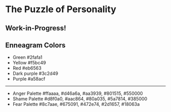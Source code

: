 # The Puzzle of Personality

## Work-in-Progress!

## Enneagram Colors
- Green       #2fafa1
- Yellow      #f5bc49
- Red         #eb6563
- Dark purple #3c2d49
- Purple      #a58acf
---
- Anger Palette #ffaaaa, #d46a6a, #aa3939, #801515, #550000
- Shame Palette #d8f0a0, #aac864, #80a035, #5a7814, #385000
- Fear Palette  #8c7aae, #675091, #472e74, #2d1657, #18063a


<!-- Yes I know that I wrote "horny" instead of "hornevian". -->
<!-- © SnakeFist007 2022-2023 -->
